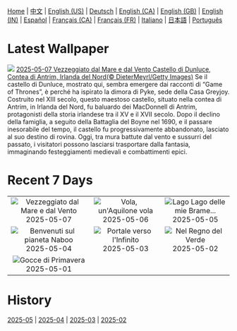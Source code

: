 [Home](../README.md) | [中文](zh-CN.md) | [English (US)](en-US.md) | [Deutsch](de-DE.md) | [English (CA)](en-CA.md) | [English (GB)](en-GB.md) | [English (IN)](en-IN.md) | [Español](es-ES.md) | [Français (CA)](fr-CA.md) | [Français (FR)](fr-FR.md) | [Italiano](it-IT.md) | [日本語](ja-JP.md) | [Português](pt-BR.md)

# Latest Wallpaper
![](https://www.bing.com/th?id=OHR.DunluceIreland_IT-IT8360348588_UHD.jpg)
[2025-05-07 Vezzeggiato dal Mare e dal Vento Castello di Dunluce, Contea di Antrim, Irlanda del Nord(© DieterMeyrl/Getty Images)](https://www.bing.com/th?id=OHR.DunluceIreland_IT-IT8360348588_UHD.jpg)
Se il castello di Dunluce, mostrato qui, sembra emergere dai racconti di “Game of Thrones”, è perché ha ispirato la dimora di Pyke, sede della Casa Greyjoy. Costruito nel XIII secolo, questo maestoso castello, situato nella contea di Antrim, in Irlanda del Nord, fu baluardo dei MacDonnell di Antrim, protagonisti della storia irlandese tra il XV e il XVII secolo. Dopo il declino della famiglia, a seguito della Battaglia del Boyne nel 1690, e il passare inesorabile del tempo, il castello fu progressivamente abbandonato, lasciato al suo destino di rovina. Oggi, tra mura battute dal vento e sussurri del passato, i visitatori possono lasciarsi trasportare dalla fantasia, immaginando festeggiamenti medievali e combattimenti epici.

# Recent 7 Days
|  |  |  |
|:---:|:---:|:---:|
| ![](https://www.bing.com/th?id=OHR.DunluceIreland_IT-IT8360348588_400x240.jpg "Vezzeggiato dal Mare e dal Vento") 2025-05-07 | ![](https://www.bing.com/th?id=OHR.FlyoverNamibia_IT-IT8197478549_400x240.jpg "Vola, un'Aquilone vola") 2025-05-06 | ![](https://www.bing.com/th?id=OHR.YohoNP_IT-IT2594814930_400x240.jpg "Lago Lago delle mie Brame...") 2025-05-05 |
| ![](https://www.bing.com/th?id=OHR.SevilleNaboo_IT-IT2269809948_400x240.jpg "Benvenuti sul pianeta Naboo") 2025-05-04 | ![](https://www.bing.com/th?id=OHR.ArchesGalaxy_IT-IT2041220241_400x240.jpg "Portale verso l'Infinito") 2025-05-03 | ![](https://www.bing.com/th?id=OHR.BrazilHeron_IT-IT7849076526_400x240.jpg "Nel Regno del Verde") 2025-05-02 |
| ![](https://www.bing.com/th?id=OHR.PinkPlumeria_IT-IT2418782991_400x240.jpg "Gocce di Primavera") 2025-05-01 |  |  |

# History
[2025-05](../archives/wallpaper/it-IT/w_2025_05.md) | [2025-04](../archives/wallpaper/it-IT/w_2025_04.md) | [2025-03](../archives/wallpaper/it-IT/w_2025_03.md) | [2025-02](../archives/wallpaper/it-IT/w_2025_02.md)

